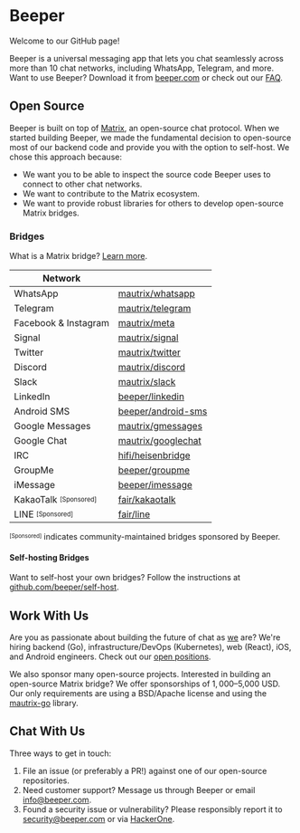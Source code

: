 # Beeper

Welcome to our GitHub page!

Beeper is a universal messaging app that lets you chat seamlessly across more than 10 chat networks, including WhatsApp, Telegram, and more. Want to use Beeper? Download it from [beeper.com](https://beeper.com) or check out our [FAQ](https://beeper.com/faq).

## Open Source

Beeper is built on top of [Matrix](https://matrix.org), an open-source chat protocol. When we started building Beeper, we made the fundamental decision to open-source most of our backend code and provide you with the option to self-host. We chose this approach because:

- We want you to be able to inspect the source code Beeper uses to connect to other chat networks.
- We want to contribute to the Matrix ecosystem.
- We want to provide robust libraries for others to develop open-source Matrix bridges.

### Bridges

What is a Matrix bridge? [Learn more](https://www.beeper.com/faq#what-is-a-bridge).

| Network              |                                                                                                     |
|----------------------|-----------------------------------------------------------------------------------------------------|
| WhatsApp             | [mautrix/whatsapp](https://github.com/mautrix/whatsapp)                                             |
| Telegram             | [mautrix/telegram](https://github.com/mautrix/telegram)                                             |
| Facebook & Instagram | [mautrix/meta](https://github.com/mautrix/meta)                                                     |
| Signal               | [mautrix/signal](https://github.com/mautrix/signal)                                                 |
| Twitter              | [mautrix/twitter](https://github.com/mautrix/twitter)                                               |
| Discord              | [mautrix/discord](https://github.com/mautrix/discord)                                               |
| Slack                | [mautrix/slack](https://github.com/mautrix/slack)                                                   |
| LinkedIn             | [beeper/linkedin](https://github.com/beeper/linkedin)                                               |
| Android SMS          | [beeper/android-sms](https://gitlab.com/beeper/android-sms)                                         |
| Google Messages      | [mautrix/gmessages](https://github.com/mautrix/gmessages)                                           |
| Google Chat          | [mautrix/googlechat](https://github.com/mautrix/googlechat)                                         |
| IRC                  | [hifi/heisenbridge](https://github.com/hifi/heisenbridge)                                           |
| GroupMe              | [beeper/groupme](https://github.com/beeper/groupme)                                                 |
| iMessage             | [beeper/imessage](https://github.com/beeper/imessage)                                               |
| KakaoTalk <sup><sub>[Sponsored]</sub></sup> | [fair/kakaotalk](https://src.miscworks.net/fair/matrix-appservice-kakaotalk.git)      |
| LINE <sup><sub>[Sponsored]</sub></sup>      | [fair/line](https://src.miscworks.net/fair/matrix-puppeteer-line.git)                 |

<sup><sub>[Sponsored]</sub></sup> indicates community-maintained bridges sponsored by Beeper.

#### Self-hosting Bridges

Want to self-host your own bridges? Follow the instructions at [github.com/beeper/self-host](https://github.com/beeper/self-host).

## Work With Us

Are you as passionate about building the future of chat as [we](https://github.com/orgs/beeper/people) are? We're hiring backend (Go), infrastructure/DevOps (Kubernetes), web (React), iOS, and Android engineers. Check out our [open positions](https://www.automattic.com/work-with-us).

We also sponsor many open-source projects. Interested in building an open-source Matrix bridge? We offer sponsorships of $1,000–$5,000 USD. Our only requirements are using a BSD/Apache license and using the [mautrix-go](https://github.com/mautrix/go) library.

## Chat With Us

Three ways to get in touch:

1. File an issue (or preferably a PR!) against one of our open-source repositories.
2. Need customer support? Message us through Beeper or email [info@beeper.com](mailto:info@beeper.com).
3. Found a security issue or vulnerability? Please responsibly report it to [security@beeper.com](mailto:security@beeper.com) or via [HackerOne](https://hackerone.com/automattic).
